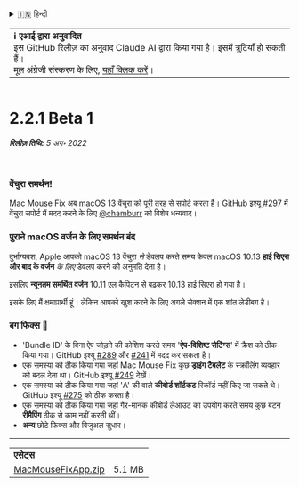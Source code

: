 <details>
<summary>🇮🇳 हिन्दी</summary>

[🇬🇧 English (GitHub)](https://github.com/noah-nuebling/mac-mouse-fix/releases/tag/2.2.1-Beta-1)\
[🇦🇩 Català](https://redirect.macmousefix.com/?target=mmf-release&tag=2.2.1-Beta-1&locale=ca)\
[🇩🇪 Deutsch](https://redirect.macmousefix.com/?target=mmf-release&tag=2.2.1-Beta-1&locale=de)\
[🇪🇸 Español](https://redirect.macmousefix.com/?target=mmf-release&tag=2.2.1-Beta-1&locale=es)\
[🇫🇷 Français](https://redirect.macmousefix.com/?target=mmf-release&tag=2.2.1-Beta-1&locale=fr)\
[🇮🇩 Indonesia](https://redirect.macmousefix.com/?target=mmf-release&tag=2.2.1-Beta-1&locale=id)\
[🇮🇹 Italiano](https://redirect.macmousefix.com/?target=mmf-release&tag=2.2.1-Beta-1&locale=it)\
[🇭🇺 Magyar](https://redirect.macmousefix.com/?target=mmf-release&tag=2.2.1-Beta-1&locale=hu)\
[🇳🇱 Nederlands](https://redirect.macmousefix.com/?target=mmf-release&tag=2.2.1-Beta-1&locale=nl)\
[🇵🇱 Polski](https://redirect.macmousefix.com/?target=mmf-release&tag=2.2.1-Beta-1&locale=pl)\
[🇧🇷 Português (Brasil)](https://redirect.macmousefix.com/?target=mmf-release&tag=2.2.1-Beta-1&locale=pt-BR)\
[🇵🇹 Português (Portugal)](https://redirect.macmousefix.com/?target=mmf-release&tag=2.2.1-Beta-1&locale=pt-PT)\
[🇷🇴 Română](https://redirect.macmousefix.com/?target=mmf-release&tag=2.2.1-Beta-1&locale=ro)\
[🇸🇪 Svenska](https://redirect.macmousefix.com/?target=mmf-release&tag=2.2.1-Beta-1&locale=sv)\
[🇻🇳 Tiếng Việt](https://redirect.macmousefix.com/?target=mmf-release&tag=2.2.1-Beta-1&locale=vi)\
[🇹🇷 Türkçe](https://redirect.macmousefix.com/?target=mmf-release&tag=2.2.1-Beta-1&locale=tr)\
[🇨🇿 Čeština](https://redirect.macmousefix.com/?target=mmf-release&tag=2.2.1-Beta-1&locale=cs)\
[🇬🇷 Ελληνικά](https://redirect.macmousefix.com/?target=mmf-release&tag=2.2.1-Beta-1&locale=el)\
[🇷🇺 Русский](https://redirect.macmousefix.com/?target=mmf-release&tag=2.2.1-Beta-1&locale=ru)\
[🇺🇦 Українська](https://redirect.macmousefix.com/?target=mmf-release&tag=2.2.1-Beta-1&locale=uk)\
[🇮🇱 עברית](https://redirect.macmousefix.com/?target=mmf-release&tag=2.2.1-Beta-1&locale=he)\
[🇸🇦 العربية](https://redirect.macmousefix.com/?target=mmf-release&tag=2.2.1-Beta-1&locale=ar)\
**🇮🇳 हिन्दी**\
[🇹🇭 ไทย](https://redirect.macmousefix.com/?target=mmf-release&tag=2.2.1-Beta-1&locale=th)\
[🇨🇳 中文 (简体)](https://redirect.macmousefix.com/?target=mmf-release&tag=2.2.1-Beta-1&locale=zh-Hans)\
[🇨🇳 中文 (繁體)](https://redirect.macmousefix.com/?target=mmf-release&tag=2.2.1-Beta-1&locale=zh-Hant)\
[🇭🇰 中文（香港)](https://redirect.macmousefix.com/?target=mmf-release&tag=2.2.1-Beta-1&locale=zh-HK)\
[🇯🇵 日本語](https://redirect.macmousefix.com/?target=mmf-release&tag=2.2.1-Beta-1&locale=ja)\
[🇰🇷 한국어](https://redirect.macmousefix.com/?target=mmf-release&tag=2.2.1-Beta-1&locale=ko)\
[Help translate Mac Mouse Fix to different languages!](https://github.com/noah-nuebling/mac-mouse-fix/discussions/731)
</details>
<table align=><td>
<b>ℹ️ एआई द्वारा अनुवादित</b><br>
इस GitHub रिलीज़ का अनुवाद Claude AI द्वारा किया गया है। इसमें त्रुटियाँ हो सकती हैं।<br>
मूल अंग्रेजी संस्करण के लिए, <a href="https://github.com/noah-nuebling/mac-mouse-fix/releases/tag/2.2.1-Beta-1">यहाँ क्लिक करें</a>।
</td></table>

<table></table>

# 2.2.1 Beta 1
***रिलीज़ तिथि:** 5 अग॰ 2022*

<br>

### वेंचुरा समर्थन!
Mac Mouse Fix अब macOS 13 वेंचुरा को पूरी तरह से सपोर्ट करता है।
GitHub इश्यू [#297](https://github.com/noah-nuebling/mac-mouse-fix/issues/297) में वेंचुरा सपोर्ट में मदद करने के लिए [@chamburr](https://github.com/chamburr) को विशेष धन्यवाद।

### पुराने macOS वर्जन के लिए समर्थन बंद

दुर्भाग्यवश, Apple आपको macOS 13 वेंचुरा _से_ डेवलप करते समय केवल macOS 10.13 **हाई सिएरा और बाद के वर्जन** _के लिए_ डेवलप करने की अनुमति देता है।

इसलिए **न्यूनतम समर्थित वर्जन** 10.11 एल कैपिटन से बढ़कर 10.13 हाई सिएरा हो गया है।

इसके लिए मैं क्षमाप्रार्थी हूं। लेकिन आपको खुश करने के लिए अगले सेक्शन में एक शांत लेडीबग है।

### बग फिक्स 🐞
- 'Bundle ID' के बिना ऐप जोड़ने की कोशिश करते समय '**ऐप-विशिष्ट सेटिंग्स**' में क्रैश को ठीक किया गया। GitHub इश्यू [#289](https://github.com/noah-nuebling/mac-mouse-fix/issues/289) और [#241](https://github.com/noah-nuebling/mac-mouse-fix/issues/241) में मदद कर सकता है।
- एक समस्या को ठीक किया गया जहां Mac Mouse Fix कुछ **ड्राइंग टैबलेट** के स्क्रॉलिंग व्यवहार को बदल देता था। GitHub इश्यू [#249](https://github.com/noah-nuebling/mac-mouse-fix/issues/249) देखें।
- एक समस्या को ठीक किया गया जहां 'A' की वाले **कीबोर्ड शॉर्टकट** रिकॉर्ड नहीं किए जा सकते थे। GitHub इश्यू [#275](https://github.com/noah-nuebling/mac-mouse-fix/issues/275) को ठीक करता है।
- एक समस्या को ठीक किया गया जहां गैर-मानक कीबोर्ड लेआउट का उपयोग करते समय कुछ बटन **रीमैपिंग** ठीक से काम नहीं करती थीं।
- **अन्य** छोटे फिक्स और विजुअल सुधार।

---

<table align="start">
<tr>
    <td colspan=2>
        <b>एसेट्स</b>
    </td>
</tr>
<tr>
    <td><a href="https://github.com/noah-nuebling/mac-mouse-fix/releases/download/2.2.1-Beta-1/MacMouseFixApp.zip">MacMouseFixApp.zip</a></td>
    <td>5.1 MB</td>
</tr>
</table>